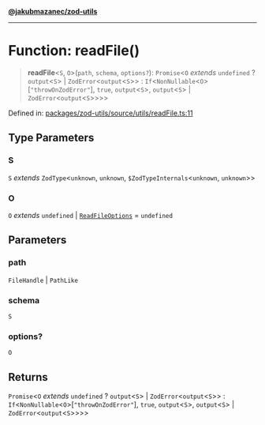 [**@jakubmazanec/zod-utils**](../README.md)

---

# Function: readFile()

> **readFile**\<`S`, `O`\>(`path`, `schema`, `options?`): `Promise`\<`O` _extends_ `undefined` ?
> `output`\<`S`\> \| `ZodError`\<`output`\<`S`\>\> :
> `If`\<`NonNullable`\<`O`\>\[`"throwOnZodError"`\], `true`, `output`\<`S`\>, `output`\<`S`\> \|
> `ZodError`\<`output`\<`S`\>\>\>\>

Defined in:
[packages/zod-utils/source/utils/readFile.ts:11](https://github.com/jakubmazanec/tools/blob/c36a857a499e2c0c4f38fc4405cb987b357adf10/packages/zod-utils/source/utils/readFile.ts#L11)

## Type Parameters

### S

`S` _extends_ `ZodType`\<`unknown`, `unknown`, `$ZodTypeInternals`\<`unknown`, `unknown`\>\>

### O

`O` _extends_ `undefined` \| [`ReadFileOptions`](../interfaces/ReadFileOptions.md) = `undefined`

## Parameters

### path

`FileHandle` | `PathLike`

### schema

`S`

### options?

`O`

## Returns

`Promise`\<`O` _extends_ `undefined` ? `output`\<`S`\> \| `ZodError`\<`output`\<`S`\>\> :
`If`\<`NonNullable`\<`O`\>\[`"throwOnZodError"`\], `true`, `output`\<`S`\>, `output`\<`S`\> \|
`ZodError`\<`output`\<`S`\>\>\>\>
